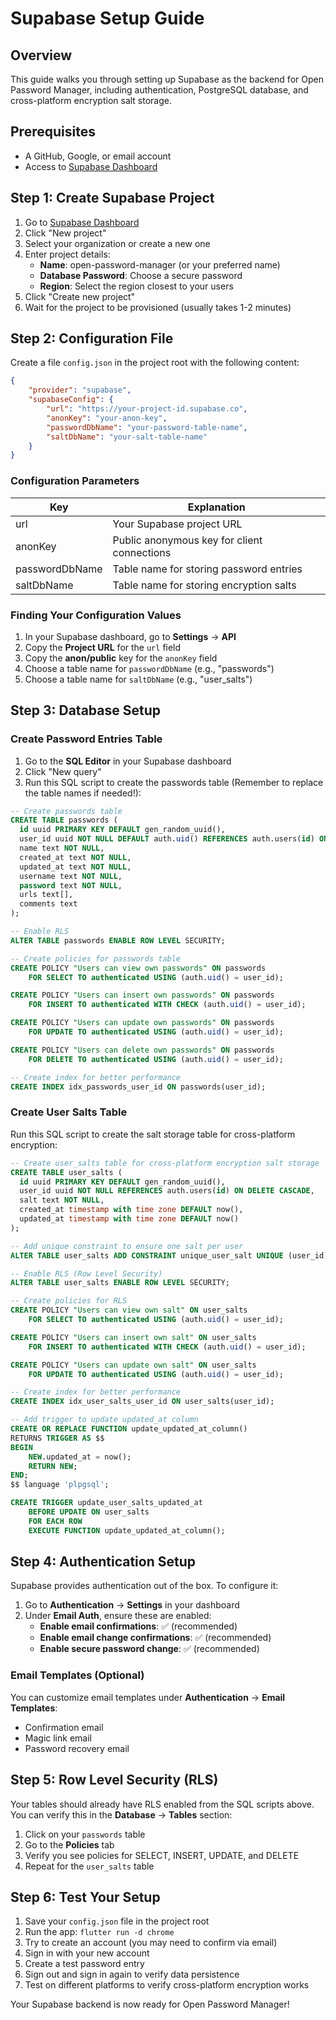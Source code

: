 # Supabase Setup Guide

## Overview
This guide walks you through setting up Supabase as the backend for Open Password Manager, including authentication, PostgreSQL database, and cross-platform encryption salt storage.

## Prerequisites
- A GitHub, Google, or email account
- Access to [Supabase Dashboard](https://supabase.com/dashboard)

## Step 1: Create Supabase Project

1. Go to [Supabase Dashboard](https://supabase.com/dashboard)
2. Click "New project"
3. Select your organization or create a new one
4. Enter project details:
   - **Name**: open-password-manager (or your preferred name)
   - **Database Password**: Choose a secure password
   - **Region**: Select the region closest to your users
5. Click "Create new project"
6. Wait for the project to be provisioned (usually takes 1-2 minutes)

## Step 2: Configuration File

Create a file `config.json` in the project root with the following content:

```json
{
    "provider": "supabase",
    "supabaseConfig": {
        "url": "https://your-project-id.supabase.co",
        "anonKey": "your-anon-key",
        "passwordDbName": "your-password-table-name",
        "saltDbName": "your-salt-table-name"
    }
}
```

### Configuration Parameters

| Key | Explanation |
| --- | --- |
| url | Your Supabase project URL |
| anonKey | Public anonymous key for client connections |
| passwordDbName | Table name for storing password entries |
| saltDbName | Table name for storing encryption salts |

### Finding Your Configuration Values

1. In your Supabase dashboard, go to **Settings** → **API**
2. Copy the **Project URL** for the `url` field
3. Copy the **anon/public** key for the `anonKey` field
4. Choose a table name for `passwordDbName` (e.g., "passwords")
5. Choose a table name for `saltDbName` (e.g., "user_salts")

## Step 3: Database Setup

### Create Password Entries Table

1. Go to the **SQL Editor** in your Supabase dashboard
2. Click "New query"
3. Run this SQL script to create the passwords table (Remember to replace the table names if needed!):

```sql
-- Create passwords table
CREATE TABLE passwords (
  id uuid PRIMARY KEY DEFAULT gen_random_uuid(),
  user_id uuid NOT NULL DEFAULT auth.uid() REFERENCES auth.users(id) ON DELETE CASCADE,
  name text NOT NULL,
  created_at text NOT NULL,
  updated_at text NOT NULL,
  username text NOT NULL,
  password text NOT NULL,
  urls text[],
  comments text
);

-- Enable RLS
ALTER TABLE passwords ENABLE ROW LEVEL SECURITY;

-- Create policies for passwords table
CREATE POLICY "Users can view own passwords" ON passwords
    FOR SELECT TO authenticated USING (auth.uid() = user_id);

CREATE POLICY "Users can insert own passwords" ON passwords
    FOR INSERT TO authenticated WITH CHECK (auth.uid() = user_id);

CREATE POLICY "Users can update own passwords" ON passwords
    FOR UPDATE TO authenticated USING (auth.uid() = user_id);

CREATE POLICY "Users can delete own passwords" ON passwords
    FOR DELETE TO authenticated USING (auth.uid() = user_id);

-- Create index for better performance
CREATE INDEX idx_passwords_user_id ON passwords(user_id);
```

### Create User Salts Table

Run this SQL script to create the salt storage table for cross-platform encryption:

```sql
-- Create user_salts table for cross-platform encryption salt storage
CREATE TABLE user_salts (
  id uuid PRIMARY KEY DEFAULT gen_random_uuid(),
  user_id uuid NOT NULL REFERENCES auth.users(id) ON DELETE CASCADE,
  salt text NOT NULL,
  created_at timestamp with time zone DEFAULT now(),
  updated_at timestamp with time zone DEFAULT now()
);

-- Add unique constraint to ensure one salt per user
ALTER TABLE user_salts ADD CONSTRAINT unique_user_salt UNIQUE (user_id);

-- Enable RLS (Row Level Security)
ALTER TABLE user_salts ENABLE ROW LEVEL SECURITY;

-- Create policies for RLS
CREATE POLICY "Users can view own salt" ON user_salts
    FOR SELECT TO authenticated USING (auth.uid() = user_id);

CREATE POLICY "Users can insert own salt" ON user_salts
    FOR INSERT TO authenticated WITH CHECK (auth.uid() = user_id);

CREATE POLICY "Users can update own salt" ON user_salts
    FOR UPDATE TO authenticated USING (auth.uid() = user_id);

-- Create index for better performance
CREATE INDEX idx_user_salts_user_id ON user_salts(user_id);

-- Add trigger to update updated_at column
CREATE OR REPLACE FUNCTION update_updated_at_column()
RETURNS TRIGGER AS $$
BEGIN
    NEW.updated_at = now();
    RETURN NEW;
END;
$$ language 'plpgsql';

CREATE TRIGGER update_user_salts_updated_at 
    BEFORE UPDATE ON user_salts 
    FOR EACH ROW 
    EXECUTE FUNCTION update_updated_at_column();
```

## Step 4: Authentication Setup

Supabase provides authentication out of the box. To configure it:

1. Go to **Authentication** → **Settings** in your dashboard
2. Under **Email Auth**, ensure these are enabled:
   - **Enable email confirmations**: ✅ (recommended)
   - **Enable email change confirmations**: ✅ (recommended)
   - **Enable secure password change**: ✅ (recommended)

### Email Templates (Optional)

You can customize email templates under **Authentication** → **Email Templates**:
- Confirmation email
- Magic link email  
- Password recovery email

## Step 5: Row Level Security (RLS)

Your tables should already have RLS enabled from the SQL scripts above. You can verify this in the **Database** → **Tables** section:

1. Click on your `passwords` table
2. Go to the **Policies** tab
3. Verify you see policies for SELECT, INSERT, UPDATE, and DELETE
4. Repeat for the `user_salts` table

## Step 6: Test Your Setup

1. Save your `config.json` file in the project root
2. Run the app: `flutter run -d chrome`
3. Try to create an account (you may need to confirm via email)
4. Sign in with your new account
5. Create a test password entry
6. Sign out and sign in again to verify data persistence
7. Test on different platforms to verify cross-platform encryption works

Your Supabase backend is now ready for Open Password Manager!
